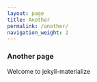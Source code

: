 ```yaml
---
layout: page
title: Another
permalink: /another/
navigation_weight: 2
---
```


### Another page 
Welcome to jekyll-materialize